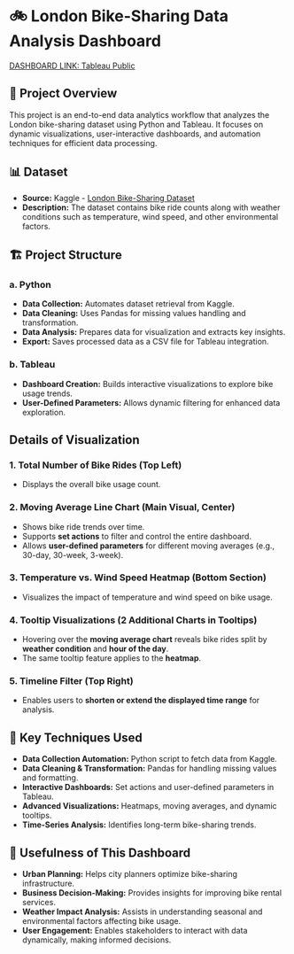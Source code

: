 # 🚲 London Bike-Sharing Data Analysis Dashboard
[DASHBOARD LINK: Tableau Public](https://public.tableau.com/app/profile/amisha.shrestha1688/viz/BikeRides-MovingAverageandHeatmap_17395023015910/Dashboard1)

## 📌 Project Overview
This project is an end-to-end data analytics workflow that analyzes the London bike-sharing dataset using Python and Tableau. It focuses on dynamic visualizations, user-interactive dashboards, and automation techniques for efficient data processing.

## 📊 Dataset
- **Source:** Kaggle - [London Bike-Sharing Dataset](https://www.kaggle.com/datasets/hmavrodiev/london-bike-sharing-dataset)
- **Description:** The dataset contains bike ride counts along with weather conditions such as temperature, wind speed, and other environmental factors.


## 🏗 Project Structure

### a. Python
- **Data Collection:** Automates dataset retrieval from Kaggle.
- **Data Cleaning:** Uses Pandas for missing values handling and transformation.
- **Data Analysis:** Prepares data for visualization and extracts key insights.
- **Export:** Saves processed data as a CSV file for Tableau integration.

### b. Tableau
- **Dashboard Creation:** Builds interactive visualizations to explore bike usage trends.
- **User-Defined Parameters:** Allows dynamic filtering for enhanced data exploration.

## Details of Visualization

### 1. **Total Number of Bike Rides (Top Left)**
   - Displays the overall bike usage count.
   
### 2. **Moving Average Line Chart (Main Visual, Center)**
   - Shows bike ride trends over time.
   - Supports **set actions** to filter and control the entire dashboard.
   - Allows **user-defined parameters** for different moving averages (e.g., 30-day, 30-week, 3-week).
   
### 3. **Temperature vs. Wind Speed Heatmap (Bottom Section)**
   - Visualizes the impact of temperature and wind speed on bike usage.
   
### 4. **Tooltip Visualizations (2 Additional Charts in Tooltips)**
   - Hovering over the **moving average chart** reveals bike rides split by **weather condition** and **hour of the day**.
   - The same tooltip feature applies to the **heatmap**.
   
### 5. **Timeline Filter (Top Right)**
   - Enables users to **shorten or extend the displayed time range** for analysis.
   
## 🔑 Key Techniques Used
- **Data Collection Automation:** Python script to fetch data from Kaggle.
- **Data Cleaning & Transformation:** Pandas for handling missing values and formatting.
- **Interactive Dashboards:** Set actions and user-defined parameters in Tableau.
- **Advanced Visualizations:** Heatmaps, moving averages, and dynamic tooltips.
- **Time-Series Analysis:** Identifies long-term bike-sharing trends.

## 🎯 Usefulness of This Dashboard
- **Urban Planning:** Helps city planners optimize bike-sharing infrastructure.
- **Business Decision-Making:** Provides insights for improving bike rental services.
- **Weather Impact Analysis:** Assists in understanding seasonal and environmental factors affecting bike usage.
- **User Engagement:** Enables stakeholders to interact with data dynamically, making informed decisions.

